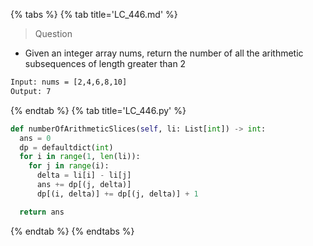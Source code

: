 {% tabs %}
{% tab title='LC_446.md' %}

> Question

* Given an integer array nums, return the number of all the arithmetic subsequences of length greater than 2

```txt
Input: nums = [2,4,6,8,10]
Output: 7
```

{% endtab %}
{% tab title='LC_446.py' %}

```py
def numberOfArithmeticSlices(self, li: List[int]) -> int:
  ans = 0
  dp = defaultdict(int)
  for i in range(1, len(li)):
    for j in range(i):
      delta = li[i] - li[j]
      ans += dp[(j, delta)]
      dp[(i, delta)] += dp[(j, delta)] + 1

  return ans
```

{% endtab %}
{% endtabs %}
